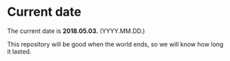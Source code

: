 # Current date

The current date is **2018.05.03.** (YYYY.MM.DD.)

This repository will be good when the world ends, so we will know how long it lasted.